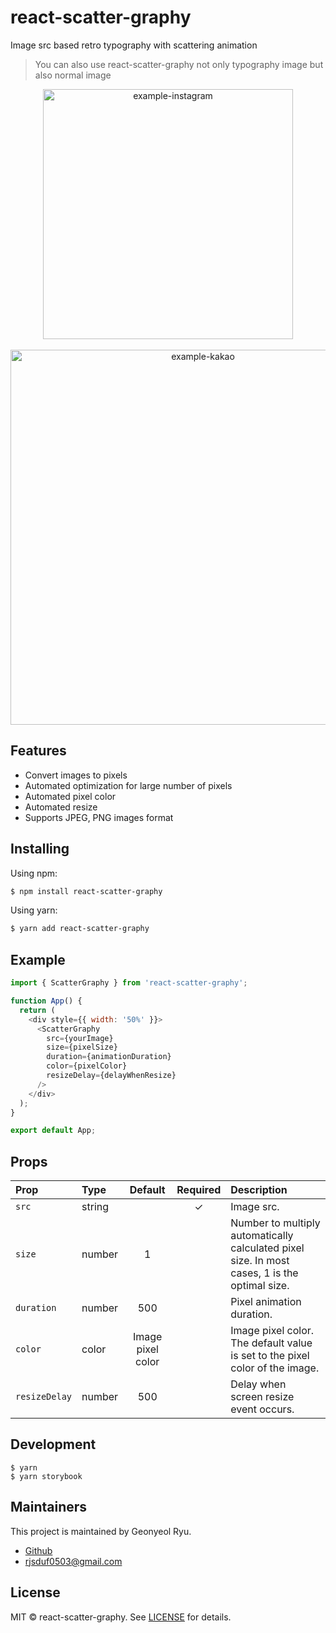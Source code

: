 # react-scatter-graphy

Image src based retro typography with scattering animation

> You can also use react-scatter-graphy not only typography image but also normal image

<p align="center">
  <img width='400' src="https://user-images.githubusercontent.com/34560965/234566023-9e365576-1c97-4513-9115-8f4d96134873.gif" alt="example-instagram" />
  <br />
  <br />
  <img width='600' src="https://user-images.githubusercontent.com/34560965/234566012-8ebca599-80ea-42a5-9e13-53ea92d25fe1.gif" alt="example-kakao" />
</p>

## Features

- Convert images to pixels
- Automated optimization for large number of pixels
- Automated pixel color
- Automated resize
- Supports JPEG, PNG images format

## Installing

Using npm:

```bash
$ npm install react-scatter-graphy
```

Using yarn:

```bash
$ yarn add react-scatter-graphy
```

## Example

```javascript
import { ScatterGraphy } from 'react-scatter-graphy';

function App() {
  return (
    <div style={{ width: '50%' }}>
      <ScatterGraphy
        src={yourImage}
        size={pixelSize}
        duration={animationDuration}
        color={pixelColor}
        resizeDelay={delayWhenResize}
      />
    </div>
  );
}

export default App;
```

## Props

| Prop          | Type   |      Default      | Required | Description                                                                                   |
| :------------ | :----- | :---------------: | :------: | :-------------------------------------------------------------------------------------------- |
| `src`         | string |                   |    ✓     | Image src.                                                                                    |
| `size`        | number |         1         |          | Number to multiply automatically calculated pixel size. In most cases, 1 is the optimal size. |
| `duration`    | number |        500        |          | Pixel animation duration.                                                                     |
| `color`       | color  | Image pixel color |          | Image pixel color. The default value is set to the pixel color of the image.                  |
| `resizeDelay` | number |        500        |          | Delay when screen resize event occurs.                                                        |

## Development

```shell
$ yarn
$ yarn storybook
```

## Maintainers

This project is maintained by Geonyeol Ryu.

- [Github](https://github.com/rjsduf0503)
- rjsduf0503@gmail.com

## License

MIT © react-scatter-graphy. See [LICENSE](./LICENSE) for details.
